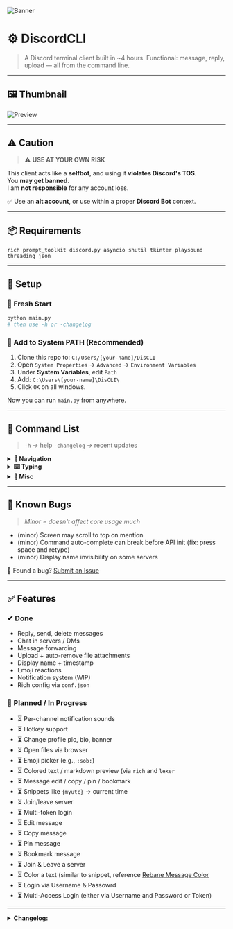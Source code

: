 ![Banner](https://github.com/user-attachments/assets/e072021d-ab9c-4edd-beb6-d38d19f75b51)

# ⚙️ DiscordCLI
> A Discord terminal client built in ~4 hours. Functional: message, reply, upload — all from the command line.

---

## 🖼️ Thumbnail
![Preview](https://github.com/user-attachments/assets/8067db4a-0f02-457f-b6ef-3897aefdb14f)

---

## ⚠️ Caution
> ⚠️ **USE AT YOUR OWN RISK**

This client acts like a **selfbot**, and using it **violates Discord's TOS**.  
You **may get banned**.  
I am **not responsible** for any account loss.  

✅ Use an **alt account**, or use within a proper **Discord Bot** context.

---

## 📦 Requirements

```
rich prompt_toolkit discord.py asyncio shutil tkinter playsound threading json
````

---

## 🚀 Setup

### 🔹 Fresh Start
```bash
python main.py
# then use -h or -changelog
````

### 🔹 Add to System PATH (Recommended)

1. Clone this repo to:
   `C:/Users/[your-name]/DisCLI`
2. Open `System Properties` → `Advanced` → `Environment Variables`
3. Under **System Variables**, edit `Path`
4. Add:
   `C:\Users\[your-name]\DisCLI\`
5. Click `OK` on all windows.

Now you can run `main.py` from anywhere.

---

## 🧩 Command List

> `-h` → help
> `-changelog` → recent updates

<details>
<summary><strong>🧭 Navigation</strong></summary>

```
-s [server]         Pick a server
-c [channel]        Pick a chat channel (needs -s first)
-cf [friend]        Pick a friend to DM
-q / -e             Quit the CLI
```

</details>

<details>
<summary><strong>⌨️ Typing</strong></summary>

```
-r [index] [msg]    Reply to message by index
-d [idx ...]        Delete messages (list accepted)
-up                Upload a file (via Explorer popup)
-deup              Clear all staged uploads
-fw [idx] [target]  Forward message to someone

"@" while typing will list mentionable users
```

</details>

<details>
<summary><strong>🔔 Misc</strong></summary>

```
-ntf / -notif       Show notifications
-gntf / -gonotif    Jump to notif source
->n / -<n           Scroll newest/oldest by n messages
```

</details>

---

## 🐞 Known Bugs

> *Minor = doesn't affect core usage much*

* (minor) Screen may scroll to top on mention
* (minor) Command auto-complete can break before API init (fix: press space and retype)
* (minor) Display name invisibility on some servers

🐛 Found a bug? [Submit an Issue](../../issues)

---

## ✅ Features

### ✔ Done

* Reply, send, delete messages
* Chat in servers / DMs
* Message forwarding
* Upload + auto-remove file attachments
* Display name + timestamp
* Emoji reactions
* Notification system (WIP)
* Rich config via `conf.json`

### 🚧 Planned / In Progress

* ⏳ Per-channel notification sounds
* ⏳ Hotkey support
* ⏳ Change profile pic, bio, banner
* ⏳ Open files via browser
* ⏳ Emoji picker (e.g., `:sob:`)
* ⏳ Colored text / markdown preview (via `rich` and `lexer`
* ⏳ Message edit / copy / pin / bookmark
* ⏳ Snippets like `{myutc}` → current time
* ⏳ Join/leave server
* ⏳ Multi-token login
* ⏳ Edit message
* ⏳ Copy message
* ⏳ Pin message
* ⏳ Bookmark message
* ⏳ Join & Leave a server
* ⏳ Color a text (similar to snippet, reference [Rebane Message Color](https://rebane2001.com/discord-colored-text-generator/)
* ⏳ Login via Username & Passowrd
* ⏳ Multi-Access Login (either via Username and Password or Token)
---
<details>
<summary><strong>Changelog: </summary>
    v25.06.17 (yy/mm/dd)
        - Initial release (took 4.5~ hours)
            a. Working Reply and Sending messages
            b. Ability to DM or Interact with friends
            c. Proper Chat UI
    v25.06.19 (Major Tweaks and Improvement) (took ~9.2 hours)
        - Improved Chat UI
            a. Different color for user and other people
            b. Added timestamp
            c. Auto-clear for every command trigger
            d. Long message has horizontal bar
            e. Reply to message is visible
            f. Display name and User name shows (tweakable)
            g. Added more colors
            h. Color change upon command insert, the input I mean
        - More commands (check -h)
            a. -d(elete messages)
            b. -up(load file)
            c. -de(stage)up(load file)
            d. -f(or)w(ard) message
            e. -n(o)t(i)f
            f. -g(o to)n(o)t(i)f
        - Misc
            a. Minor revamp of code structure
            b. Added notifications for ping (untested)   
    v25.06.19.01 (Minor tweaks)
        - Chat UI
            a. Attachment is shown
        - Misc
            a.  Added `conf.json` to configure the terminal
    v25.06.21 (Minor bug fixes)
    v25.06.21.01 (minor bug fixes)
    v25.06.21.02 (added few features)
        - More commands
            a. -y(ank message) # Yank is Copy
            b. -p(in message)
            c. -d(eny)p(in message)
            d. -e(dit message)
</details>
